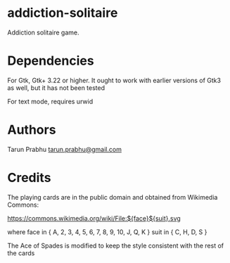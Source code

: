 # addiction-solitaire

Addiction solitaire game.

# Dependencies

For Gtk, Gtk+ 3.22 or higher. It ought to work with earlier versions of Gtk3 as
well, but it has not been tested

For text mode, requires urwid

# Authors

Tarun Prabhu <tarun.prabhu@gmail.com>

# Credits

The playing cards are in the public domain and obtained from Wikimedia Commons:

https://commons.wikimedia.org/wiki/File:${face}${suit}.svg

where face in { A, 2, 3, 4, 5, 6, 7, 8, 9, 10, J, Q, K }
      suit in { C, H, D, S }

The Ace of Spades is modified to keep the style consistent with the rest of
the cards